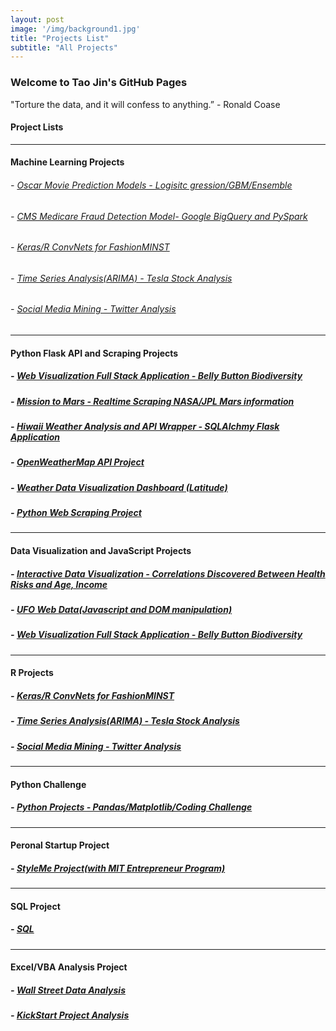 ```yaml
---
layout: post
image: '/img/background1.jpg'
title: "Projects List"
subtitle: "All Projects"
---
```


### Welcome to Tao Jin's GitHub Pages

"Torture the data, and it will confess to anything.”  - Ronald Coase

#### Project Lists   
<hr>

#### Machine Learning Projects   

###### - [Oscar Movie Prediction Models - Logisitc gression/GBM/Ensemble](https://github.com/Pyligent/2019_Oscar_Best_Picture_Prediction)    
   
###### - [CMS Medicare Fraud Detection Model- Google BigQuery and PySpark](https://github.com/Pyligent/CMS-Medicare-Data-FRAUD-Detection)

###### - [Keras/R ConvNets for FashionMINST](https://github.com/Pyligent/FashionMNIST)

###### - [Time Series Analysis(ARIMA) - Tesla Stock Analysis](https://github.com/Pyligent/Telsa-Stock-Analysis-R-)

###### - [Social Media Mining - Twitter Analysis](https://github.com/Pyligent/Social-Media-Mining)
<hr>

#### Python Flask API and Scraping Projects   

##### - [Web Visualization Full Stack Application - Belly Button Biodiversity](https://github.com/Pyligent/belly_button_biodiversity)

##### - [Mission to Mars - Realtime Scraping NASA/JPL Mars information](https://github.com/Pyligent/mars_scraper/blob/master/README.md)

##### - [Hiwaii Weather Analysis and API Wrapper - SQLAlchmy Flask Application](https://github.com/Pyligent/SQLAlchemy_Flask)

##### - [OpenWeatherMap API Project](https://github.com/Pyligent/Python_api/tree/master/Weather_API)

##### - [Weather Data Visualization Dashboard (Latitude)](https://pyligent.github.io/weatherweb_dashboard/)

##### - [Python Web Scraping Project](https://pyligent.github.io/Car_ETL_PROJECT/)

<hr>

#### Data Visualization and JavaScript Projects

##### - [Interactive Data Visualization - Correlations Discovered Between Health Risks and Age, Income](https://pyligent.github.io/D3_DataViz/)

##### - [UFO Web Data(Javascript and DOM manipulation)](https://pyligent.github.io/ufo_web_data/)

##### - [Web Visualization Full Stack Application - Belly Button Biodiversity](https://github.com/Pyligent/belly_button_biodiversity)

<hr>

#### R Projects 

##### - [Keras/R ConvNets for FashionMINST](https://github.com/Pyligent/FashionMNIST)

##### - [Time Series Analysis(ARIMA) - Tesla Stock Analysis](https://github.com/Pyligent/Telsa-Stock-Analysis-R-)

##### - [Social Media Mining - Twitter Analysis](https://github.com/Pyligent/Social-Media-Mining)

<hr>


#### Python Challenge

##### - [Python Projects - Pandas/Matplotlib/Coding Challenge](https://github.com/Pyligent/python-challenge)

<hr>

#### Peronal Startup Project

##### - [StyleMe Project(with MIT Entrepreneur Program)](https://github.com/Pyligent/fashionstyle_project)

<hr>

#### SQL Project

##### - [SQL](https://github.com/Pyligent/SQL)

<hr>

#### Excel/VBA Analysis Project

##### - [Wall Street Data Analysis](https://github.com/Pyligent/WallStreet-Multi-Year-Data-VBA-)

##### - [KickStart Project Analysis](https://github.com/Pyligent/Excel_Project)



